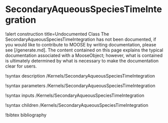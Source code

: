 <!-- MOOSE Documentation Stub: Remove this when content is added. -->

# SecondaryAqueousSpeciesTimeIntegration

!alert construction title=Undocumented Class
The SecondaryAqueousSpeciesTimeIntegration has not been documented, if you would like to contribute to MOOSE by
writing documentation, please see [/generate.md]. The content contained on this page explains
the typical documentation associated with a MooseObject; however, what is contained is ultimately
determined by what is necessary to make the documentation clear for users.

!syntax description /Kernels/SecondaryAqueousSpeciesTimeIntegration

!syntax parameters /Kernels/SecondaryAqueousSpeciesTimeIntegration

!syntax inputs /Kernels/SecondaryAqueousSpeciesTimeIntegration

!syntax children /Kernels/SecondaryAqueousSpeciesTimeIntegration

!bibtex bibliography
